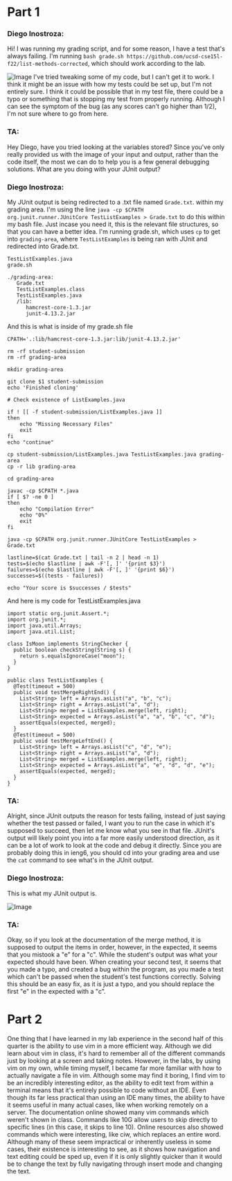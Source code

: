 <h1>Part 1</h1>

<h3>Diego Inostroza:</h3>
  
Hi! I was running my grading script, and for some reason, I have a test that's always failing. I'm running `bash grade.sh https://github.com/ucsd-cse15l-f22/list-methods-corrected`, which should work according to the lab.
  
![Image](https://i.imgur.com/WtYV6fh.png)
I've tried tweaking some of my code, but I can't get it to work. I think it might be an issue with how my tests could be set up, but I'm not entirely sure. I think it could be possible that in my test file, there could be a typo or something that is stopping my test from properly running. Although I can see the symptom of the bug (as any scores can't go higher than 1/2), I'm not sure where to go from here.
  
  
<h3>TA:</h3>
  
Hey Diego, have you tried looking at the variables stored? Since you've only really provided us with the image of your input and output, rather than the code itself, the most we can do to help you is a few general debugging solutions. What are you doing with your JUnit output?
  
  
<h3>Diego Inostroza:</h3>
  
My JUnit output is being redirected to a .txt file named `Grade.txt`. within my grading area. I'm using the line `java -cp $CPATH org.junit.runner.JUnitCore TestListExamples > Grade.txt` to do this within my bash file. Just incase you need it, this is the relevant file structures, so that you can have a better idea. I'm running grade.sh, which uses `cp` to get into `grading-area`, where `TestListExamples` is being ran with JUnit and redirected into Grade.txt.
```
TestListExamples.java
grade.sh

./grading-area:
   Grade.txt
   TestListExamples.class
   TestListExamples.java
   /lib:
      hamcrest-core-1.3.jar
      junit-4.13.2.jar
```
  
And this is what is inside of my grade.sh file
```
CPATH='.:lib/hamcrest-core-1.3.jar:lib/junit-4.13.2.jar'

rm -rf student-submission
rm -rf grading-area

mkdir grading-area

git clone $1 student-submission
echo 'Finished cloning'

# Check existence of ListExamples.java

if ! [[ -f student-submission/ListExamples.java ]]
then
    echo "Missing Necessary Files"
    exit
fi
echo "continue"

cp student-submission/ListExamples.java TestListExamples.java grading-area
cp -r lib grading-area

cd grading-area

javac -cp $CPATH *.java
if [ $? -ne 0 ]
then
    echo "Compilation Error"
    echo "0%"
    exit
fi

java -cp $CPATH org.junit.runner.JUnitCore TestListExamples > Grade.txt

lastline=$(cat Grade.txt | tail -n 2 | head -n 1)
tests=$(echo $lastline | awk -F'[, ]' '{print $3}')
failures=$(echo $lastline | awk -F'[, ]' '{print $6}')
successes=$((tests - failures))

echo "Your score is $successes / $tests"
```
  
And here is my code for TestListExamples.java  
```
import static org.junit.Assert.*;
import org.junit.*;
import java.util.Arrays;
import java.util.List;

class IsMoon implements StringChecker {
  public boolean checkString(String s) {
    return s.equalsIgnoreCase("moon");
  }
}

public class TestListExamples {
  @Test(timeout = 500)
  public void testMergeRightEnd() {
    List<String> left = Arrays.asList("a", "b", "c");
    List<String> right = Arrays.asList("a", "d");
    List<String> merged = ListExamples.merge(left, right);
    List<String> expected = Arrays.asList("a", "a", "b", "c", "d");
    assertEquals(expected, merged);
  }
  @Test(timeout = 500)
  public void testMergeLeftEnd() {
    List<String> left = Arrays.asList("c", "d", "e");
    List<String> right = Arrays.asList("a", "d");
    List<String> merged = ListExamples.merge(left, right);
    List<String> expected = Arrays.asList("a", "e", "d", "d", "e");
    assertEquals(expected, merged);
  }
}

```
  
  
<h3>TA:</h3>
  
Alright, since JUnit outputs the reason for tests failing, instead of just saying whether the test passed or failed, I want you to run the case in which it's supposed to succeed, then let me know what you see in that file. JUnit's output will likely point you into a far more easily understood direction, as it can be a lot of work to look at the code and debug it directly. Since you are probably doing this in ieng6, you should cd into your grading area and use the `cat` command to see what's in the JUnit output.
  
  
<h3>Diego Inostroza:</h3>
  
This is what my JUnit output is.
  
![Image](https://i.imgur.com/0Jfknb4.png)
  
  
<h3>TA:</h3>
  
Okay, so if you look at the documentation of the merge method, it is supposed to output the items in order, however, in the expected, it seems that you mistook a "e" for a "c". While the student's output was what your expected should have been. When creating your second test, it seems that you made a typo, and created a bug within the program, as you made a test which can't be passed when the student's test functions correctly. Solving this should be an easy fix, as it is just a typo, and you should replace the first "e" in the expected with a "c".
  
  
  
<h1>Part 2</h1>

One thing that I have learned in my lab experience in the second half of this quarter is the ability to use vim in a more efficient way. Although we did learn about vim in class, it's hard to remember all of the different commands just by looking at a screen and taking notes. However, in the labs, by using vim on my own, while timing myself, I became far more familiar with how to actually navigate a file in vim. Although some may find it boring, I find vim to be an incredibly interesting editor, as the ability to edit text from within a terminal means that it's entirely possible to code without an IDE. Even though its far less practical than using an IDE many times, the ability to have it seems useful in many actual cases, like when working remotely on a server. The documentation online showed many vim commands which weren't shown in class. Commands like 10G allow users to skip directly to specific lines (in this case, it skips to line 10). Online resources also showed commands which were interesting, like ciw, which replaces an entire word. Although many of these seem impractical or inherently useless in some cases, their existence is interesting to see, as it shows how navigation and text editing could be sped up, even if it is only slightly quicker than it would be to change the text by fully navigating through insert mode and changing the text.
